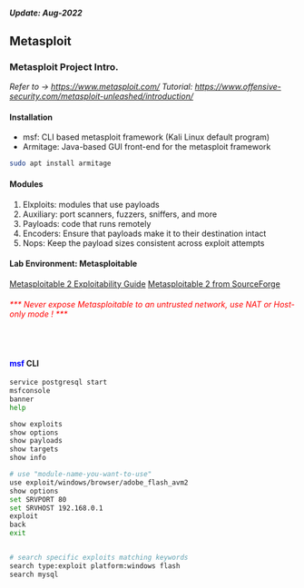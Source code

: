 <h5><em>Update: Aug-2022</em></h5>

<h2> Metasploit</h2>

<h3> Metasploit Project Intro.</h3>

<i>Refer to -> https://www.metasploit.com/</i>
<i>Tutorial: https://www.offensive-security.com/metasploit-unleashed/introduction/</i>

<h4> Installation</h4>

-   msf: CLI based metasploit framework (Kali Linux default program)
-   Armitage: Java-based GUI front-end for the metasploit framework

```sh
sudo apt install armitage

```

<h4> Modules</h4>

1. Elxploits: modules that use payloads
2. Auxiliary: port scanners, fuzzers, sniffers, and more
3. Payloads: code that runs remotely
4. Encoders: Ensure that payloads make it to their destination intact
5. Nops: Keep the payload sizes consistent across exploit attempts
   <br/>

<h4> Lab Environment: Metasploitable</h4>

[Metasploitable 2 Exploitability Guide](https://docs.rapid7.com/metasploit/metasploitable-2-exploitability-guide/)
[Metasploitable 2 from SourceForge](https://sourceforge.net/projects/metasploitable/files/Metasploitable2/)

<h6><font color="red"> *** Never expose Metasploitable to an untrusted network, use NAT or Host-only mode ! ***</font></h6>
   <br/>

<h4> <font color="blue">msf</font> CLI</h4>

```sh
service postgresql start
msfconsole
banner
help

show exploits
show options
show payloads
show targets
show info

# use "module-name-you-want-to-use"
use exploit/windows/browser/adobe_flash_avm2
show options
set SRVPORT 80
set SRVHOST 192.168.0.1
exploit
back
exit


# search specific exploits matching keywords
search type:exploit platform:windows flash
search mysql


```
